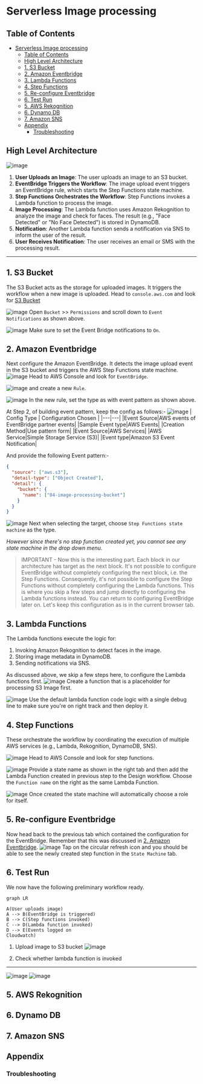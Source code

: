 # Serverless Image processing

## Table of Contents
- [Serverless Image processing](#serverless-image-processing)
  - [Table of Contents](#table-of-contents)
  - [High Level Architecture](#high-level-architecture)
  - [1. S3 Bucket](#1-s3-bucket)
  - [2. Amazon Eventbridge](#2-amazon-eventbridge)
  - [3. Lambda Functions](#3-lambda-functions)
  - [4. Step Functions](#4-step-functions)
  - [5. Re-configure Eventbridge](#5-re-configure-eventbridge)
  - [6. Test Run](#6-test-run)
  - [5. AWS Rekognition](#5-aws-rekognition)
  - [6. Dynamo DB](#6-dynamo-db)
  - [7. Amazon SNS](#7-amazon-sns)
  - [Appendix](#appendix)
    - [Troubleshooting](#troubleshooting)

## High Level Architecture
![image](./assets/04-serverless-imageprocessing.drawio.png)
1. **User Uploads an Image**: The user uploads an image to an S3 bucket.
2. **EventBridge Triggers the Workflow**: The image upload event triggers an EventBridge rule, which starts the Step Functions state machine.
3. **Step Functions Orchestrates the Workflow**: Step Functions invokes a Lambda function to process the image.
4. **Image Processing**: The Lambda function uses Amazon Rekognition to analyze the image and check for faces. The result (e.g., "Face Detected" or "No Face Detected") is stored in DynamoDB.
5. **Notification**: Another Lambda function sends a notification via SNS to inform the user of the result.
6. **User Receives Notification**: The user receives an email or SMS with the processing result.

---
## 1. S3 Bucket
The S3 Bucket acts as the storage for uploaded images. It triggers the workflow when a new image is uploaded.
Head to `console.aws.com` and look for [S3 Bucket](https://us-east-1.console.aws.amazon.com/s3/home?region=us-east-1)
<!--[image](./assets/Screenshot%202024-12-25%20at%2010.45.18.png)-->

![image](./assets/Screenshot%202024-12-25%20at%2010.48.13.png)
Open `Bucket` >> `Permissions` and scroll down to `Event Notifications` as shown above. 

![image](./assets/Screenshot%202024-12-25%20at%2010.49.00.png)
Make sure to set the Event Bridge notifications to `On`.

## 2. Amazon Eventbridge
Next configure the Amazon EventBridge. It detects the image upload event in the S3 bucket and triggers the AWS Step Functions state machine.
![image](./assets/Screenshot%202024-12-25%20at%2010.51.50.png)
Head to AWS Console and look for `EventBridge`.

![image](./assets/Screenshot%202024-12-25%20at%2010.52.38.png)
and create a new `Rule`.

![image](./assets/Screenshot%202024-12-25%20at%2010.53.58.png)
In the new rule, set the type as with event pattern as shown above.

At Step 2, of building event pattern, keep the config as follows:-
![image](./assets/Screenshot%202024-12-26%20at%2019.28.53.png)
| Config Type | Configuration Chosen |
|---|---|
|Event Source|AWS events of EventBridge partner events|
|Sample Event type|AWS Events|
|Creation Method|Use pattern form|
|Event Source|AWS Services|
|AWS Service|Simple Storage Service (S3)|
|Event type|Amazon S3 Event Notification|

And provide the following Event pattern:-
```json
{
  "source": ["aws.s3"],
  "detail-type": ["Object Created"],
  "detail": {
    "bucket": {
      "name": ["04-image-processing-bucket"]
    }
  }
}
```

![image](./assets/Screenshot%202024-12-25%20at%2011.17.10.png)
Next when selecting the target, choose `Step Functions state machine` as the type. 

*However since there's no step function created yet, you cannot see any state machine in the drop down menu.*

>IMPORTANT - Now this is the interesting part. 
Each block in our architecture has target as the next block. It's not possible to configure EventBridge without completely configuring the next block, i.e. the Step Functions. Consequently, it's not possible to configure the Step Functions without completely configuring the Lambda functions. This is where you skip a few steps and jump directly to configuring the Lambda functions instead. You can return to configuring EventBridge later on. Let's keep this configuration as is in the current browser tab.

## 3. Lambda Functions
The Lambda functions execute the logic for:
1. Invoking Amazon Rekognition to detect faces in the image.
2. Storing image metadata in DynamoDB.
3. Sending notifications via SNS.

As discussed above, we skip a few steps here, to configure the Lambda functions first.
![image](./assets/Screenshot%202024-12-25%20at%2017.23.56.png)
Create a function that is a placeholder for processing S3 Image first.

![image](./assets/Screenshot%202024-12-26%20at%2019.40.37.png)
Use the default lambda function code logic with a single debug line to make sure you're on right track and then deploy it.

## 4. Step Functions
These orchestrate the workflow by coordinating the execution of multiple AWS services (e.g., Lambda, Rekognition, DynamoDB, SNS).

![image](./assets/Screenshot%202024-12-25%20at%2011.17.50.png)
Head to AWS Console and look for step functions.

![image](./assets/Screenshot%202024-12-26%20at%2019.51.27.png)
Provide a state name as shown in the right tab and then add the Lambda Function created in previous step to the Design workflow. Choose the `Function name` on the right as the same Lambda Function.

![image](./assets/Screenshot%202024-12-25%20at%2011.23.41.png)
Once created the state machine will automatically choose a role for itself.

## 5. Re-configure Eventbridge
Now head back to the previous tab which contained the configuration for the EventBridge. Remember that this was discussed in [2. Amazon Eventbridge](#2-amazon-eventbridge).
![image](./assets/Screenshot%202024-12-25%20at%2011.25.36.png)
Tap on the circular refresh icon and you should be able to see the newly created step function in the `State Machine` tab.

## 6. Test Run
We now have the following preliminary workflow ready.
```mermaid
graph LR

A(User uploads image)
A --> B(EventBridge is triggered)
B --> C(Step functions invoked)
C --> D(Lambda function invoked)
D --> E(Events logged on 
Cloudwatch)
```

1. Upload image to S3 bucket
![image](./assets/Screenshot%202024-12-26%20at%2018.29.38.png)

2. Check whether lambda function is invoked


---
![image](./assets/Screenshot%202024-12-25%20at%2019.28.30.png)
![image](./assets/chrome-capture-2024-12-25-2.gif)



## 5. AWS Rekognition
## 6. Dynamo DB
## 7. Amazon SNS

## Appendix
### Troubleshooting






<!-- ![image](./assets/Screenshot%202024-12-25%20at%2017.16.32.png)

![image](./assets/Screenshot%202024-12-25%20at%2017.18.07.png)

![image](./assets/Screenshot%202024-12-25%20at%2017.19.06.png)

![image](./assets/Screenshot%202024-12-25%20at%2017.19.20.png)

![image](./assets/Screenshot%202024-12-25%20at%2017.20.11.png)

![image](./assets/Screenshot%202024-12-25%20at%2017.20.32.png)

![image](./assets/Screenshot%202024-12-25%20at%2017.21.34.png)

![image](./assets/Screenshot%202024-12-25%20at%2017.22.08.png)

![image](./assets/Screenshot%202024-12-25%20at%2017.22.23.png)



![image](./assets/Screenshot%202024-12-25%20at%2017.35.23.png)

![image](./assets/Screenshot%202024-12-25%20at%2017.35.41.png)

![image](./assets/Screenshot%202024-12-25%20at%2017.37.41.png)

![image](./assets/Screenshot%202024-12-25%20at%2017.38.09.png)

![image](./assets/Screenshot%202024-12-25%20at%2017.41.30.png)

![image](./assets/Screenshot%202024-12-25%20at%2017.41.47.png)

![image](./assets/Screenshot%202024-12-25%20at%2017.44.16.png)

![image](./assets/Screenshot%202024-12-25%20at%2017.44.26.png)

![image](./assets/Screenshot%202024-12-25%20at%2018.16.02.png)

![image](./assets/Screenshot%202024-12-25%20at%2018.17.07.png)

![image](./assets/Screenshot%202024-12-25%20at%2018.18.31.png)

![image](./assets/Screenshot%202024-12-25%20at%2018.20.22.png)

![image](./assets/Screenshot%202024-12-25%20at%2018.21.15.png)

![image](./assets/Screenshot%202024-12-25%20at%2018.21.49.png)

![image](./assets/Screenshot%202024-12-25%20at%2018.45.33.png)

![image](./assets/Screenshot%202024-12-25%20at%2018.56.30.png)

![image](./assets/Screenshot%202024-12-25%20at%2018.57.32.png)

![image](./assets/Screenshot%202024-12-25%20at%2018.58.42.png)

![image](./assets/Screenshot%202024-12-25%20at%2018.59.27.png)

![image](./assets/Screenshot%202024-12-25%20at%2019.00.24.png)

![image](./assets/Screenshot%202024-12-25%20at%2019.07.29.png)

![image](./assets/Screenshot%202024-12-25%20at%2019.27.13.png)

![image](./assets/Screenshot%202024-12-25%20at%2019.27.27.png)



![image](./assets/Screenshot%202024-12-25%20at%2019.30.58.png)

![image](./assets/Screenshot%202024-12-25%20at%2019.32.53.png)

![image](./assets/Screenshot%202024-12-25%20at%2019.38.41.png)

![image](./assets/Screenshot%202024-12-25%20at%2019.43.05.png)

![image](./assets/Screenshot%202024-12-25%20at%2019.48.28.png)

![image](./assets/Screenshot%202024-12-25%20at%2019.52.56.png)

![image](./assets/Screenshot%202024-12-26%20at%2012.14.30.png)

![image](./assets/Screenshot%202024-12-26%20at%2012.15.26.png)

![image](./assets/Screenshot%202024-12-26%20at%2012.15.40.png)

![image](./assets/Screenshot%202024-12-26%20at%2012.15.50.png)

![image](./assets/Screenshot%202024-12-26%20at%2016.53.31.png) -->



